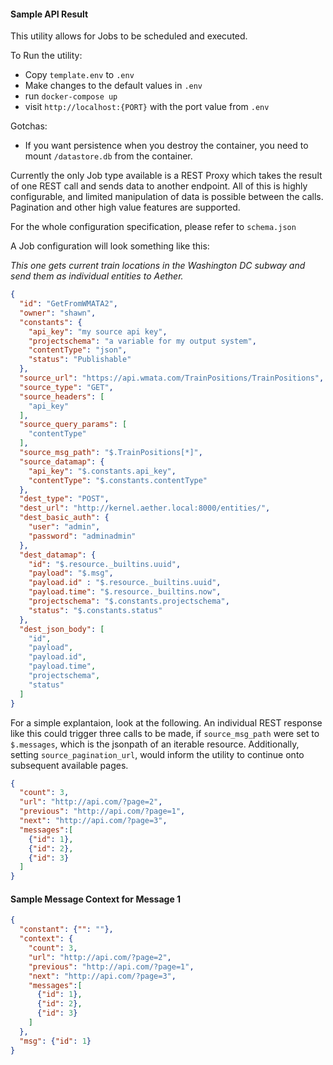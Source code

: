 #### Sample API Result

This utility allows for Jobs to be scheduled and executed.

To Run the utility:
 - Copy `template.env` to `.env`
 - Make changes to the default values in `.env`
 - run `docker-compose up`
 - visit `http://localhost:{PORT}` with the port value from `.env`

Gotchas:
 - If you want persistence when you destroy the container, you need to mount `/datastore.db` from the container. 

Currently the only Job type available is a REST Proxy which takes the result of one REST call and sends data to another endpoint. All of this is highly configurable, and limited manipulation of data is possible between the calls. Pagination and other high value features are supported.

For the whole configuration specification, please refer to `schema.json`

A Job configuration will look something like this:

_This one gets current train locations in the Washington DC subway and send them as individual entities to Aether._

```json
{
  "id": "GetFromWMATA2",
  "owner": "shawn",
  "constants": {
    "api_key": "my source api key",
    "projectschema": "a variable for my output system",
    "contentType": "json",
    "status": "Publishable"
  },
  "source_url": "https://api.wmata.com/TrainPositions/TrainPositions",
  "source_type": "GET",
  "source_headers": [
    "api_key"
  ],
  "source_query_params": [
    "contentType"
  ],
  "source_msg_path": "$.TrainPositions[*]",
  "source_datamap": {
    "api_key": "$.constants.api_key",
    "contentType": "$.constants.contentType"
  },
  "dest_type": "POST",
  "dest_url": "http://kernel.aether.local:8000/entities/",
  "dest_basic_auth": {
    "user": "admin",
    "password": "adminadmin"
  },
  "dest_datamap": {
    "id": "$.resource._builtins.uuid",
    "payload": "$.msg",
    "payload.id" : "$.resource._builtins.uuid",
    "payload.time": "$.resource._builtins.now",
    "projectschema": "$.constants.projectschema",
    "status": "$.constants.status"
  },
  "dest_json_body": [
    "id",
    "payload",
    "payload.id",
    "payload.time",
    "projectschema",
    "status"
  ]
}
```

For a simple explantaion, look at the following. An individual REST response like this could trigger three calls to be made, if `source_msg_path` were set to `$.messages`, which is the jsonpath of an iterable resource. Additionally, setting `source_pagination_url`, would inform the utility to continue onto subsequent available pages.

```json
{
  "count": 3,
  "url": "http://api.com/?page=2",
  "previous": "http://api.com/?page=1",
  "next": "http://api.com/?page=3",
  "messages":[
    {"id": 1},
    {"id": 2},
    {"id": 3}
  ]
}
```

#### Sample Message Context for Message 1
```json
{
  "constant": {"": ""},
  "context": {
    "count": 3,
    "url": "http://api.com/?page=2",
    "previous": "http://api.com/?page=1",
    "next": "http://api.com/?page=3",
    "messages":[
      {"id": 1},
      {"id": 2},
      {"id": 3}
    ]
  },
  "msg": {"id": 1}
}
```